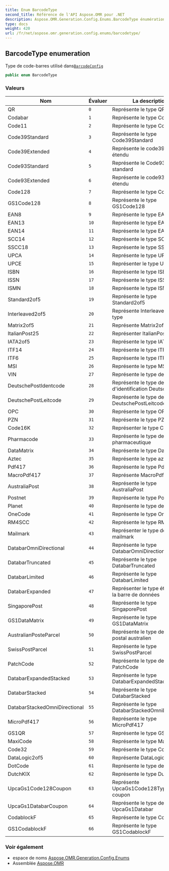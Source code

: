 ```yaml
---
title: Enum BarcodeType
second_title: Référence de l'API Aspose.OMR pour .NET
description: Aspose.OMR.Generation.Config.Enums.BarcodeType énumération. Type de codebarres utilisé dansBarcodeConfig
type: docs
weight: 420
url: /fr/net/aspose.omr.generation.config.enums/barcodetype/
---
```

## BarcodeType enumeration

Type de code-barres utilisé dans[`BarcodeConfig`](../../aspose.omr.generation.config.elements/barcodeconfig/)

```csharp
public enum BarcodeType
```

### Valeurs

| Nom | Évaluer | La description |
| --- | --- | --- |
| QR | `0` | Représente le type QR |
| Codabar | `1` | Représente le type Codabar |
| Code11 | `2` | Représente le type Code11 |
| Code39Standard | `3` | Représente le type Code39Standard |
| Code39Extended | `4` | Représente le code39Type étendu |
| Code93Standard | `5` | Représente le Code93Type standard |
| Code93Extended | `6` | Représente le code93Type étendu |
| Code128 | `7` | Représente le type Code128 |
| GS1Code128 | `8` | Représente le type GS1Code128 |
| EAN8 | `9` | Représente le type EAN8 |
| EAN13 | `10` | Représente le type EAN13 |
| EAN14 | `11` | Représente le type EAN14 |
| SCC14 | `12` | Représente le type SCC14 |
| SSCC18 | `13` | Représente le type SSCC18 |
| UPCA | `14` | Représente le type UPCA |
| UPCE | `15` | Représenter le type UPCE |
| ISBN | `16` | Représente le type ISBN |
| ISSN | `17` | Représente le type ISSN |
| ISMN | `18` | Représente le type ISMN |
| Standard2of5 | `19` | Représente le type Standard2of5 |
| Interleaved2of5 | `20` | Représente Interleaved2of5 type |
| Matrix2of5 | `21` | Représente Matrix2of5 type |
| ItalianPost25 | `22` | Représenter ItalianPost25 type |
| IATA2of5 | `23` | Représente le type IATA2of5 |
| ITF14 | `24` | Représente le type ITF14 |
| ITF6 | `25` | Représente le type ITF6 |
| MSI | `26` | Représente le type MSI |
| VIN | `27` | Représente le type de VIN |
| DeutschePostIdentcode | `28` | Représente le type de code d'identification DeutschePost |
| DeutschePostLeitcode | `29` | Représente le type de DeutschePostLeitcode |
| OPC | `30` | Représente le type OPC |
| PZN | `31` | Représente le type PZN |
| Code16K | `32` | Représenter le type Code16K |
| Pharmacode | `33` | Représente le type de code pharmaceutique |
| DataMatrix | `34` | Représente le type DataMatrix |
| Aztec | `35` | Représente le type aztèque |
| Pdf417 | `36` | Représente le type Pdf417 |
| MacroPdf417 | `37` | Représente MacroPdf417 type |
| AustraliaPost | `38` | Représente le type AustraliaPost |
| Postnet | `39` | Représente le type Postnet |
| Planet | `40` | Représente le type de planète |
| OneCode | `41` | Représente le type OneCode |
| RM4SCC | `42` | Représente le type RM4SCC |
| Mailmark | `43` | Représenter le type de mailmark |
| DatabarOmniDirectional | `44` | Représente le type DatabarOmniDirectional |
| DatabarTruncated | `45` | Représente le type DatabarTruncated |
| DatabarLimited | `46` | Représente le type DatabarLimited |
| DatabarExpanded | `47` | Représenter le type étendu de la barre de données |
| SingaporePost | `48` | Représente le type SingaporePost |
| GS1DataMatrix | `49` | Représente le type GS1DataMatrix |
| AustralianPosteParcel | `50` | Représente le type de colis postal australien |
| SwissPostParcel | `51` | Représente le type SwissPostParcel |
| PatchCode | `52` | Représente le type de PatchCode |
| DatabarExpandedStacked | `53` | Représente le type DatabarExpandedStacked |
| DatabarStacked | `54` | Représente le type DatabarStacked |
| DatabarStackedOmniDirectional | `55` | Représente le type DatabarStackedOmniDirectional |
| MicroPdf417 | `56` | Représente le type MicroPdf417 |
| GS1QR | `57` | Représente le type GS1QR |
| MaxiCode | `58` | Représente le type MaxiCode |
| Code32 | `59` | Représente le type Code32 |
| DataLogic2of5 | `60` | Représente DataLogic2of5 type |
| DotCode | `61` | Représente le type de DotCode |
| DutchKIX | `62` | Représente le type DutchKIX |
| UpcaGs1Code128Coupon | `63` | Représente UpcaGs1Code128Type de coupon |
| UpcaGs1DatabarCoupon | `64` | Représente le type de coupon UpcaGs1Databar |
| CodablockF | `65` | Représente le type CodablockF |
| GS1CodablockF | `66` | Représente le type GS1CodablockF |

### Voir également

* espace de noms [Aspose.OMR.Generation.Config.Enums](../../aspose.omr.generation.config.enums/)
* Assemblée [Aspose.OMR](../../)


